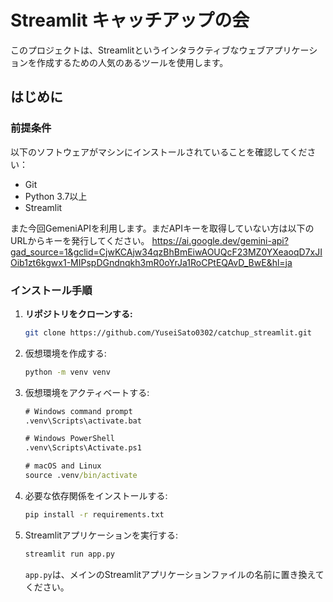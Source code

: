 # Streamlit キャッチアップの会

このプロジェクトは、Streamlitというインタラクティブなウェブアプリケーションを作成するための人気のあるツールを使用します。

## はじめに

### 前提条件

以下のソフトウェアがマシンにインストールされていることを確認してください：

- Git
- Python 3.7以上
- Streamlit

また今回GemeniAPIを利用します。まだAPIキーを取得していない方は以下のURLからキーを発行してください。
https://ai.google.dev/gemini-api?gad_source=1&gclid=CjwKCAjw34qzBhBmEiwAOUQcF23MZ0YXeaoqD7xJIOib1zt6kgwx1-MIPspDGndnqkh3mR0oYrJa1RoCPtEQAvD_BwE&hl=ja

### インストール手順

1. **リポジトリをクローンする:**

    ```bash
    git clone https://github.com/YuseiSato0302/catchup_streamlit.git
    ```

2. 仮想環境を作成する:

    ```cmd
    python -m venv venv
    ```

3. 仮想環境をアクティベートする:

    ```cmd
    # Windows command prompt
    .venv\Scripts\activate.bat
    
    # Windows PowerShell
    .venv\Scripts\Activate.ps1
    
    # macOS and Linux
    source .venv/bin/activate
    ```

4. 必要な依存関係をインストールする:

    ```bash
    pip install -r requirements.txt
    ```

5. Streamlitアプリケーションを実行する:

    ```bash
    streamlit run app.py
    ```

    `app.py`は、メインのStreamlitアプリケーションファイルの名前に置き換えてください。
